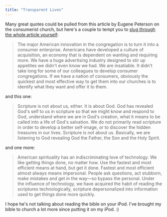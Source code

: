 ```yaml
---
title: "Transparent Lives"
---
```

<p>Many great quotes could be pulled from this article by Eugene Peterson on the consumerist church, but here's a couple to tempt you to <a href="https://www.christiancentury.org/article.lasso?id=1195">slug through the whole article yourself</a>:</p>
<blockquote><p>The major American innovation in the congregation is to turn it into a consumer enterprise. Americans have developed a culture of acquisition, an economy that is dependent on wanting and requiring more. We have a huge advertising industry designed to stir up appetites we didn't even know we had. We are insatiable. It didn't take long for some of our colleagues to develop consumer congregations. If we have a nation of consumers, obviously the quickest and most effective way to get them into our churches is to identify what they want and offer it to them.</p></blockquote>
<p>and this one:</p>
<blockquote><p>Scripture is not about us, either. It is about God. God has revealed God's self to us in scripture so that we might know and respond to God, understand where we are in God's creation, what it means to be called into a life of God's salvation. We do not primarily read scripture in order to develop a better self-image, or to discover the hidden treasures in our lives. Scripture is not about us. Basically, we are listening to God revealing God the Father, the Son and the Holy Spirit. </p></blockquote>
<p>and one more:</p>
<blockquote><p>American spirituality has an indiscriminating love of technology. We like getting things done, no matter how. Use the fastest and most efficient means at hand, but get it done. Fastest and most efficient almost always means impersonal. People ask questions, act stubborn, make mistakes and get in the way—so bypass the personal. Under the influence of technology, we have acquired the habit of reading the scriptures technologically, scripture depersonalized into information used to get things done more quickly. </p></blockquote>
<p>I hope he's not talking about reading the bible on your iPod.  I've brought my bible to church a lot more since putting it on my iPod.  :)</p>
